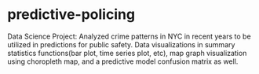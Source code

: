 # predictive-policing
Data Science Project: Analyzed crime patterns in NYC in recent years to be utilized in predictions for public safety. Data visualizations in summary statistics functions(bar plot, time series plot, etc), map graph visualization using choropleth map, and a predictive model confusion matrix as well.
